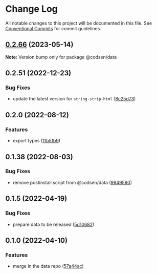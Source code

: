 # Change Log

All notable changes to this project will be documented in this file.
See [Conventional Commits](https://conventionalcommits.org) for commit guidelines.

## [0.2.66](https://github.com/codsen/codsen/compare/@codsen/data@0.2.65...@codsen/data@0.2.66) (2023-05-14)

**Note:** Version bump only for package @codsen/data

## 0.2.51 (2022-12-23)

### Bug Fixes

- update the latest version for `string-strip-html` ([8c25d73](https://github.com/codsen/codsen/commit/8c25d7349ed324303257af576d6d3574318b8d14))

## 0.2.0 (2022-08-12)

### Features

- export types ([11b5fb9](https://github.com/codsen/codsen/commit/11b5fb936ce20e0a77c3a09806773e1cd7695c50))

## 0.1.38 (2022-08-03)

### Bug Fixes

- remove postinstall script from @codsen/data ([9949590](https://github.com/codsen/codsen/commit/9949590e8340aa56d1dc53eea6ed0f17dee9471a))

## 0.1.5 (2022-04-19)

### Bug Fixes

- prepare data to be released ([5d10682](https://github.com/codsen/codsen/commit/5d10682e98c9ee2886d94aef07a2bf49c25cc88c))

## 0.1.0 (2022-04-10)

### Features

- merge in the data repo ([57a44ac](https://github.com/codsen/codsen/commit/57a44ac66032ff716529472d68f6522db4a59273))
